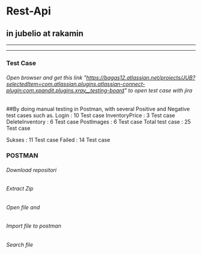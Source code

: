 # Rest-Api 
## in jubelio at rakamin 
---------------------------
---------------------------
### Test Case
###### Open browser and get this link "https://bagas12.atlassian.net/projects/JUB?selectedItem=com.atlassian.plugins.atlassian-connect-plugin:com.xpandit.plugins.xray__testing-board" to open test case with jira

##By doing manual testing in Postman, with several Positive and Negative test cases such as. 
Login 		: 10 Test case 
InventoryPrice	: 3 Test case
DeleteInventory : 6 Test case
PostImages	: 6 Test case
Total test case : 25 Test case

Sukses 		: 11 Test case
Failed 		: 14 Test case

### POSTMAN
###### Download repositori
###### Extract Zip
###### Open file and
###### Import file to postman 
###### Search file

